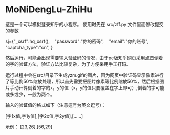 # MoNiDengLu-ZhiHu

这是一个可以模拟登录知乎的小程序。
使用时先在 src/zff.py 文件里面修改提交的参数


sj={"_xsrf":hq_xsrf(),
    "password":"你的密码",
    "email":"你的账号",
    "captcha_type":"cn",
}


然后运行，可能会出现需要输入验证码的情况，由于pc版知乎网页采用点击倒着的字的验证方法，验证方法比较复杂，为了方便采用手工打码。

运行过程中会在src/目录下生成yzm.gif的图片，因为网页中验证码显示像素进行了等比例50%缩放处理，所以首先需要把图片像素等比例缩放50%，然后根据图片手动计算倒着的字的x，y的值（x，y的值只要覆盖在字上即可）,倒着的字可能或多或少，一般为两个。


输入的验证值的格式如下（注意逗号为英文逗号）：


[字1x值,字1y值],[字2x值,字2y值],[......]

示例：
[23,26],[56,29]
